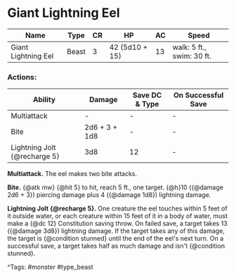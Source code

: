 # Giant Lightning Eel

| Name | Type | CR | HP | AC | Speed |
|------|------|----|----|----|-------|
| Giant Lightning Eel | Beast | 3 | 42 (5d10 + 15) | 13 | walk: 5 ft., swim: 30 ft. |

### Actions:

| Ability | Damage | Save DC & Type | On Successful Save |
|---------|--------|----------------|--------------------|
| Multiattack | - | - | - |
| Bite | 2d6 + 3 + 1d8 | - | - |
| Lightning Jolt {@recharge 5} | 3d8 | 12 | - |


**Multiattack.** The eel makes two bite attacks.

**Bite.** {@atk mw} {@hit 5} to hit, reach 5 ft., one target. {@h}10 ({@damage 2d6 + 3}) piercing damage plus 4 ({@damage 1d8}) lightning damage.

**Lightning Jolt {@recharge 5}.** One creature the eel touches within 5 feet of it outside water, or each creature within 15 feet of it in a body of water, must make a {@dc 12} Constitution saving throw. On failed save, a target takes 13 ({@damage 3d8}) lightning damage. If the target takes any of this damage, the target is {@condition stunned} until the end of the eel's next turn. On a successful save, a target takes half as much damage and isn't {@condition stunned}.

^Tags: #monster #type_beast